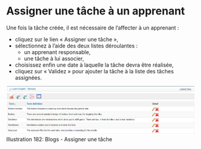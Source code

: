 # Assigner une tâche à un apprenant

Une fois la tâche créée, il est nécessaire de l’affecter à un apprenant :

* cliquez sur le lien « Assigner une tâche »,
* sélectionnez à l’aide des deux listes déroulantes :
  * un apprenant responsable,
  * une tâche à lui associer,
* choisissez enfin une date à laquelle la tâche devra être réalisée,
* cliquez sur « Validez » pour ajouter la tâche à la liste des tâches assignées.

![](../../.gitbook/assets/images173%20%286%29.png)Illustration 182: Blogs - Assigner une tâche

